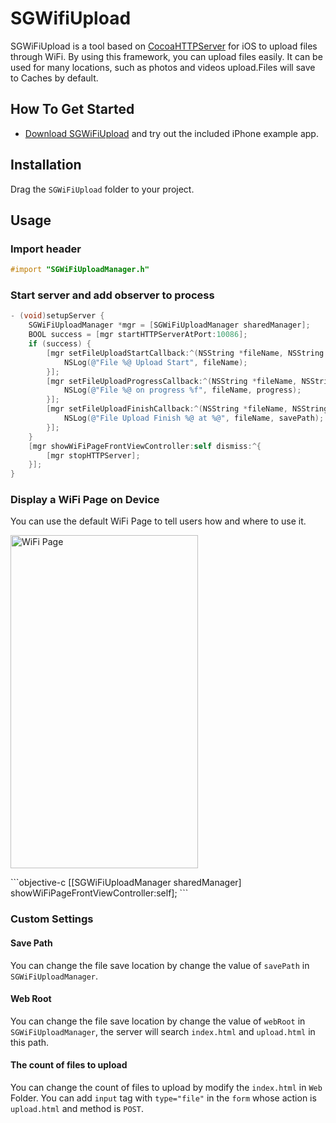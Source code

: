 # SGWifiUpload

SGWiFiUpload is a tool based on [CocoaHTTPServer](https://github.com/robbiehanson/CocoaHTTPServer) for iOS to upload files through WiFi. By using this framework, you can upload files easily. It can be used for many locations, such as photos and videos upload.Files will save to Caches by default.

## How To Get Started
- [Download SGWiFiUpload](https://github.com/Soulghost/SGWiFiUpload/archive/master.zip) and try out the included iPhone example app.

## Installation
Drag the `SGWiFiUpload` folder to your project.

## Usage
### Import header
```objective-c
#import "SGWiFiUploadManager.h"
```

### Start server and add observer to process
```objective-c
- (void)setupServer {
    SGWiFiUploadManager *mgr = [SGWiFiUploadManager sharedManager];
    BOOL success = [mgr startHTTPServerAtPort:10086];
    if (success) {
        [mgr setFileUploadStartCallback:^(NSString *fileName, NSString *savePath) {
            NSLog(@"File %@ Upload Start", fileName);
        }];
        [mgr setFileUploadProgressCallback:^(NSString *fileName, NSString *savePath, CGFloat progress) {
            NSLog(@"File %@ on progress %f", fileName, progress);
        }];
        [mgr setFileUploadFinishCallback:^(NSString *fileName, NSString *savePath) {
            NSLog(@"File Upload Finish %@ at %@", fileName, savePath);
        }];
    }
    [mgr showWiFiPageFrontViewController:self dismiss:^{
        [mgr stopHTTPServer];
    }];
}
```

### Display a WiFi Page on Device
You can use the default WiFi Page to tell users how and where to use it.
<p>
<img src="https://raw.githubusercontent.com/Soulghost/SGWiFiUpload/master/Images/WiFiPhonePage.png" width = "300" height = "533" alt="WiFi Page" align=center />
</p>
```objective-c
[[SGWiFiUploadManager sharedManager] showWiFiPageFrontViewController:self];
```

### Custom Settings
#### Save Path
You can change the file save location by change the value of `savePath` in `SGWiFiUploadManager`.
#### Web Root
You can change the file save location by change the value of `webRoot` in `SGWiFiUploadManager`, the server will search `index.html` and `upload.html` in this path.
#### The count of files to upload
You can change the count of files to upload by modify the `index.html` in `Web` Folder.
You can add `input` tag with `type="file"` in the `form` whose action is `upload.html` and method is `POST`.
